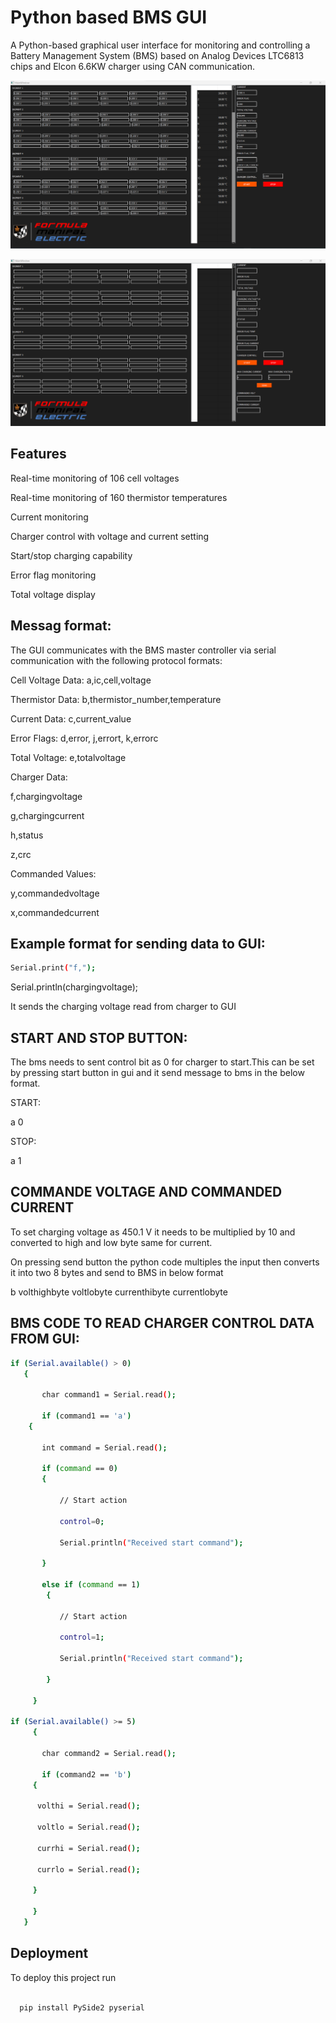 
# Python based BMS GUI

A Python-based graphical user interface for monitoring and controlling a Battery Management System (BMS) based on Analog Devices LTC6813 chips and Elcon 6.6KW charger using CAN communication.

![Image Alt](https://github.com/chithrinesh/BMS-GUI/blob/main/GUI%20WITH%20DATA.png?raw=true)

![Image Alt](https://github.com/chithrinesh/BMS-GUI/blob/main/GUI.png?raw=true)


## Features
Real-time monitoring of 106 cell voltages

Real-time monitoring of 160 thermistor temperatures

Current monitoring

Charger control with voltage and current setting

Start/stop charging capability

Error flag monitoring

Total voltage display
## Messag format:

The GUI communicates with the BMS master controller via serial communication with the following protocol formats:

Cell Voltage Data: a,ic,cell,voltage

Thermistor Data: b,thermistor_number,temperature

Current Data: c,current_value

Error Flags: d,error, j,errort, k,errorc

Total Voltage: e,totalvoltage

Charger Data: 

f,chargingvoltage

g,chargingcurrent

h,status

z,crc

Commanded Values: 

y,commandedvoltage

x,commandedcurrent
## Example format for sending data to GUI:
 ```bash
Serial.print("f,");
```
Serial.println(chargingvoltage);

It sends the charging voltage read from charger to GUI
## START AND STOP BUTTON:
The bms needs to sent control bit as 0 for charger to start.This can be set by pressing start button in gui and it send message to bms in the below format.

START:

a 0

STOP:

a 1
## COMMANDE VOLTAGE AND COMMANDED CURRENT

To set charging voltage as 450.1 V it needs to be multiplied by 10 and converted to high and low byte same for current.

On pressing send button the python code multiples the input then converts it into two 8 bytes and send to BMS in below format

b volthighbyte voltlobyte currenthibyte currentlobyte
## BMS CODE TO READ CHARGER CONTROL DATA FROM GUI:
 ```bash
if (Serial.available() > 0) 
    {

        char command1 = Serial.read();

        if (command1 == 'a') 
     {

        int command = Serial.read();

        if (command == 0) 
        {

            // Start action

            control=0;

            Serial.println("Received start command");

        }

        else if (command == 1) 
         {

            // Start action

            control=1;

            Serial.println("Received start command");

         }

      }

if (Serial.available() >= 5) 
      {

        char command2 = Serial.read();

        if (command2 == 'b') 
      {

       volthi = Serial.read(); 

       voltlo = Serial.read();  

       currhi = Serial.read();  

       currlo = Serial.read(); 

      }

      }
    }
```

## Deployment

To deploy this project run

```bash
  
  pip install PySide2 pyserial
```

